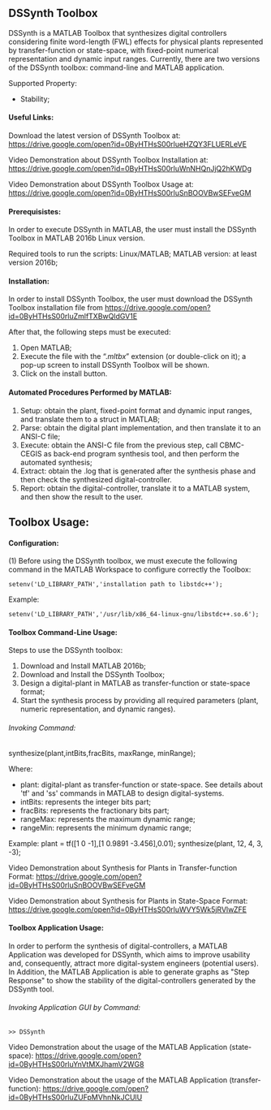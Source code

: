 ## DSSynth Toolbox

DSSynth is a MATLAB Toolbox that synthesizes digital controllers considering finite word-length (FWL) effects for physical plants represented by transfer-function or state-space, with fixed-point numerical representation and dynamic input ranges. Currently, there are two versions of the DSSynth toolbox: command-line and MATLAB application.

Supported Property:

* Stability;

#### Useful Links:

Download the latest version of DSSynth Toolbox at: https://drive.google.com/open?id=0ByHTHsS00rlueHZQY3FLUERLeVE

Video Demonstration about DSSynth Toolbox Installation at: https://drive.google.com/open?id=0ByHTHsS00rluWnNHQnJjQ2hKWDg

Video Demonstration about DSSynth Toolbox Usage at: https://drive.google.com/open?id=0ByHTHsS00rluSnBOOVBwSEFveGM

#### Prerequisistes:

In order to execute DSSynth in MATLAB, the user must install the DSSynth Toolbox in MATLAB 2016b Linux version.

Required tools to run the scripts: Linux/MATLAB;
MATLAB version: at least version 2016b;

#### Installation:

In order to install DSSynth Toolbox, the user must download the DSSynth Toolbox installation file from https://drive.google.com/open?id=0ByHTHsS00rluZmlfTXBwQldGV1E

After that, the following steps must be executed:

1. Open MATLAB;
2. Execute the file with the “$.mltbx$” extension (or double-click on it); a pop-up screen to install DSSynth Toolbox will be shown.
3. Click on the install button.

#### Automated Procedures Performed by MATLAB:

1. Setup: obtain the plant, fixed-point format and dynamic input ranges, and translate them to a struct in MATLAB;
2. Parse: obtain the digital plant implementation, and then translate it to an ANSI-C file;
3. Execute: obtain the ANSI-C file from the previous step, call CBMC-CEGIS as back-end program synthesis tool, and then perform the automated synthesis;
4. Extract: obtain the .log that is generated after the synthesis phase and then check the synthesized digital-controller.
5. Report: obtain the digital-controller, translate it to a MATLAB system, and then show the result to the user.

## Toolbox Usage:

#### Configuration:

(1) Before using the DSSynth toolbox, we must execute the following command in the MATLAB Workspace to configure correctly the Toolbox:

	setenv('LD_LIBRARY_PATH','installation path to libstdc++');

Example:

	setenv('LD_LIBRARY_PATH','/usr/lib/x86_64-linux-gnu/libstdc++.so.6');

#### Toolbox Command-Line Usage:

Steps to use the DSSynth toolbox:

1) Download and Install MATLAB 2016b;
2) Download and Install the DSSynth Toolbox;
3) Design a digital-plant in MATLAB as transfer-function or state-space format;
4) Start the synthesis process by providing all required parameters (plant, numeric representation, and dynamic ranges).

###### Invoking Command:

synthesize(plant,intBits,fracBits, maxRange, minRange);

Where:

- plant: digital-plant as transfer-function or state-space. See details about 'tf' and 'ss' commands in MATLAB to design digital-systems.
- intBits: represents the integer bits part;
- fracBits: represents the fractionary bits part;
- rangeMax: represents the maximum dynamic range;
- rangeMin: represents the minimum dynamic range;

Example:
	plant = tf([1 0 -1],[1 0.9891 -3.456],0.01);
	synthesize(plant, 12, 4, 3, -3);

Video Demonstration about Synthesis for Plants in Transfer-function Format: https://drive.google.com/open?id=0ByHTHsS00rluSnBOOVBwSEFveGM

Video Demonstration about Synthesis for Plants in State-Space Format: https://drive.google.com/open?id=0ByHTHsS00rluWVY5Wk5jRVlwZFE

#### Toolbox Application Usage:

In order to perform the synthesis of digital-controllers, a MATLAB Application was developed for DSSynth, which aims to improve usability and, consequently, attract more digital-system engineers (potential users). In Addition, the MATLAB Application is able to generate graphs as "Step Response" to show the stability of the digital-controllers generated by the DSSynth tool.

###### Invoking Application GUI by Command:

	>> DSSynth

Video Demonstration about the usage of the MATLAB Application (state-space): https://drive.google.com/open?id=0ByHTHsS00rluYnVtMXJhamV2WG8

Video Demonstration about the usage of the MATLAB Application (transfer-function): https://drive.google.com/open?id=0ByHTHsS00rluZUFpMVhnNkJCUlU
